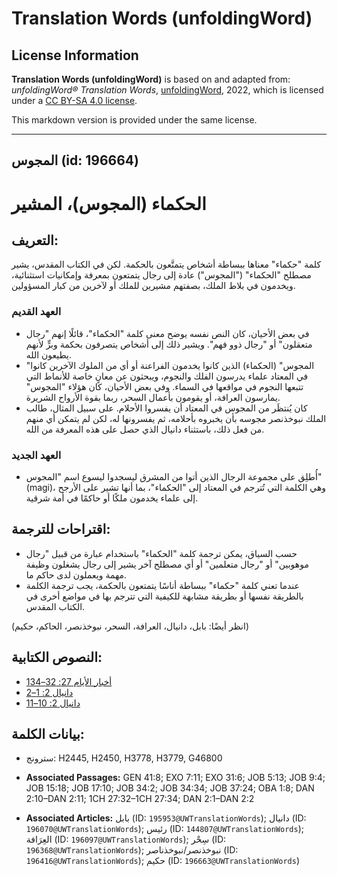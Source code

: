 # Translation Words (unfoldingWord)

## License Information

**Translation Words (unfoldingWord)** is based on and adapted from: _unfoldingWord® Translation Words_, [unfoldingWord](https://unfoldingword.org/utw), 2022, which is licensed under a [CC BY-SA 4.0 license](https://creativecommons.org/licenses/by-sa/4.0/legalcode.en).

This markdown version is provided under the same license.



--------------------------------

## المجوس (id: 196664)

الحكماء (المجوس)، المشير
========================

التعريف:
--------

كلمة "حكماء" معناها ببساطة أشخاص يتمتَّعون بالحكمة. لكن في الكتاب المقدس، يشير مصطلح "الحكماء" ("المجوس") عادة إلى رجال يتمتعون بمعرفة وإمكانيات استثنائية، ويخدمون في بلاط الملك، بصفتهم مشيرين للملك أو لآخرين من كبار المسؤولين.

### العهد القديم

* في بعض الأحيان، كان النص نفسه يوضح معنى كلمة "الحكماء"، قائلًا إنهم "رجال متعقلون" أو "رجال ذوو فهم". ويشير ذلك إلى أشخاص يتصرفون بحكمة وبرٍّ لأنهم يطيعون الله.
* "المجوس" (الحكماء) الذين كانوا يخدمون الفراعنة أو أي من الملوك الآخرين كانوا في المعتاد علماء يدرسون الفلك والنجوم، ويبحثون عن معانٍ خاصة للأنماط التي تتبعها النجوم في مواقعها في السماء. وفي بعض الأحيان، كان هؤلاء "المجوس" يمارسون العرافة، أو يقومون بأعمال السحر، ربما بقوة الأرواح الشريرة.
* كان يُنتظَر من المجوس في المعتاد أن يفسروا الأحلام. على سبيل المثال، طالب الملك نبوخذنصر مجوسه بأن يخبروه بأحلامه، ثم يفسرونها له، لكن لم يتمكن أي منهم من فعل ذلك، باستثناء دانيال الذي حصل على هذه المعرفة من الله.

### العهد الجديد

* أُطلِق على مجموعة الرجال الذين أتوا من المشرق ليسجدوا ليسوع اسم "المجوس" (magi)، وهي الكلمة التي تُترجم في المعتاد إلى "الحكماء"، بما أنها تشير على الأرجح إلى علماء يخدمون ملكًا أو حاكمًا في أمة شرقية.

اقتراحات للترجمة:
-----------------

* حسب السياق، يمكن ترجمة كلمة "الحكماء" باستخدام عبارة من قبيل "رجال موهوبين" أو "رجال متعلمين" أو أي مصطلح آخر يشير إلى رجال يشغلون وظيفة مهمة ويعملون لدى حاكم ما.
* عندما تعني كلمة "حكماء" ببساطة أناسًا يتمتعون بالحكمة، يجب ترجمة الكلمة بالطريقة نفسها أو بطريقة مشابهة للكيفية التي تترجم بها في مواضع أخرى في الكتاب المقدس.

(انظر أيضًا: بابل، دانيال، العرافة، السحر، نبوخذنصر، الحاكم، حكيم)

النصوص الكتابية:
----------------

* [1أخبار الأيام 27: 32–34](https://ref.ly/1Chr27:32-1Chr27:34)
* [دانيال 2: 1–2](https://ref.ly/Dan2:1-Dan2:2)
* [دانيال 2: 10–11](https://ref.ly/Dan2:10-Dan2:11)

بيانات الكلمة:
--------------

* سترونج: H2445, H2450, H3778, H3779, G46800

* **Associated Passages:** GEN 41:8; EXO 7:11; EXO 31:6; JOB 5:13; JOB 9:4; JOB 15:18; JOB 17:10; JOB 34:2; JOB 34:34; JOB 37:24; OBA 1:8; DAN 2:10–DAN 2:11; 1CH 27:32–1CH 27:34; DAN 2:1–DAN 2:2
* **Associated Articles:** بابل (ID: `195953@UWTranslationWords`); دانيال (ID: `196070@UWTranslationWords`); رئيس (ID: `144807@UWTranslationWords`); العِرَافة (ID: `196097@UWTranslationWords`); سِحْر (ID: `196368@UWTranslationWords`); نبوخذنصر/نبوخذناصر (ID: `196416@UWTranslationWords`); حكيم (ID: `196663@UWTranslationWords`)

